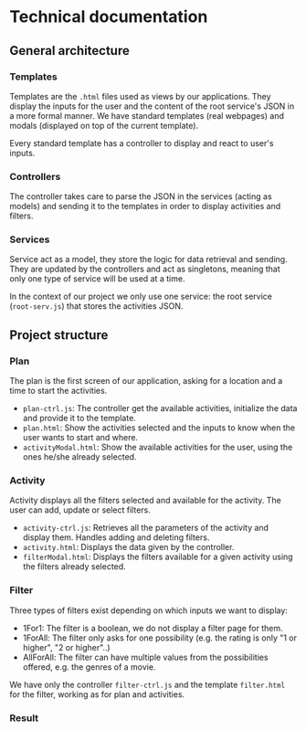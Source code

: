 # Technical documentation
## General architecture

### Templates

Templates are the `.html` files used as views by our applications. They display the inputs for the user and the content of the root service's JSON in a more formal manner. We have standard templates (real webpages) and modals (displayed on top of the current template).

Every standard template has a controller to display and react to user's inputs.

### Controllers
The controller takes care to parse the JSON in the services (acting as models) and sending it to the templates in order to display activities and filters.

### Services
Service act as a model, they store the logic for data retrieval and sending. They are updated by the controllers and act as singletons, meaning that only one type of service will be used at a time.

In the context of our project we only use one service: the root service (`root-serv.js`) that stores the activities JSON.

## Project structure

### Plan
The plan is the first screen of our application, asking for a location and a time to start the activities.
- `plan-ctrl.js`: The controller get the available activities, initialize the data and provide it to the template.
- `plan.html`: Show the activities selected and the inputs to know when the user wants to start and where.
- `activityModal.html`: Show the available activities for the user, using the ones he/she already selected.

### Activity
Activity displays all the filters selected and available for the activity. The user can add, update or select filters.
- `activity-ctrl.js`: Retrieves all the parameters of the activity and display them. Handles adding and deleting filters.
- `activity.html`: Displays the data given by the controller.
- `filterModal.html`: Displays the filters available for a given activity using the filters already selected.

### Filter
Three types of filters exist depending on which inputs we want to display:
- 1For1: The filter is a boolean, we do not display a filter page for them.
- 1ForAll: The filter only asks for one possibility (e.g. the rating is only "1 or higher", "2 or higher"..)
- AllForAll: The filter can have multiple values from the possibilities offered, e.g. the genres of a movie.

We have only the controller `filter-ctrl.js` and the template `filter.html` for the filter, working as for plan and activities.

### Result
